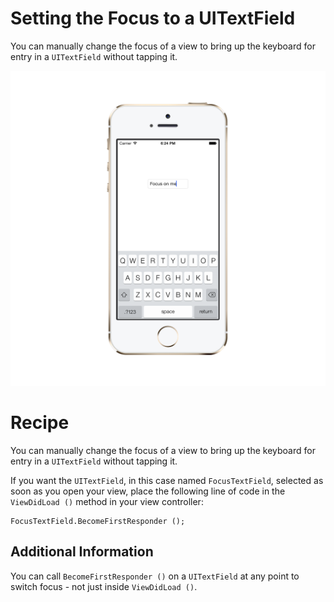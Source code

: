 Setting the Focus to a UITextField
==================================

You can manually change the focus of a view to bring up the keyboard for entry in a <code>UITextField</code> without tapping it. 

![Focus Screen](/SetUITextFieldFocus/ScreenShots/focusScreenShot.png)

Recipe 
======

You can manually change the focus of a view to bring up the keyboard for entry in a <code>UITextField</code> without tapping it. 

<p>If you want the <code>UITextField</code>, in this case named <code>FocusTextField</code>, selected as soon as you open your view, place the following line of code in the <code>ViewDidLoad ()</code> method in your view controller:</p>

<pre><code>FocusTextField.BecomeFirstResponder ();</code></pre>



Additional Information
----------------------

You can call <code>BecomeFirstResponder ()</code> on a <code>UITextField</code> at any point to switch focus - not just inside <code>ViewDidLoad ()</code>.
